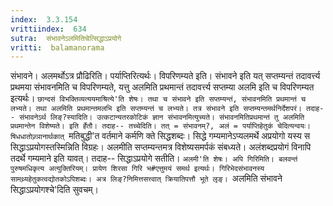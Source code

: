 ```yaml
---
index:  3.3.154
vrittiindex:  634
sutra:  संभावनेऽलमितिचेत्सिद्धाऽप्रयोगे
vritti:  balamanorama 
---
```


संभावने। अलमर्थोऽत्र प्रौढिरिति। पर्याप्तिरित्यर्थः। विपरिणम्यते इति। संभावने इति यत् सप्तम्यन्तं तदावर्त्त्य प्रथमया संभावनमिति च विपरिणम्यते, यत्तु अलमिति प्रथमान्तं तदावर्त्त्य सप्तम्या अलमि इति च विपरिणम्यत इत्यर्थः। `छान्दसं विभक्तिव्यत्ययमाश्रित्ये'ति शेषः। तथा च संभावने इति सप्तम्यन्तं, संभावनमिति प्रथमान्तं च लभ्यते। तथा अलमिति प्रथमान्तमलभि इति सप्तम्यन्तं च लभ्यते। तत्र संभावने इति सप्तम्यन्तमर्थनिर्देशपरं। तदाह-- संभावनेऽर्थ लिङ्?स्यादिति। उत्कटान्यतरकोटिकं ज्ञान संभावनमित्युच्यते। संभावनमितिप्रथमान्तं तु अलमिति प्रथमान्तेन विशेष्यते। इति र्हेतौ। तदाह-- तच्चेदिति। तत् = संभावनम्?, अलं = पर्याप्तिहेतुकं चेदित्यन्वयः। षिधधातोज्र्ञानार्थकात् `मतिबुद्धी'त वर्तमाने कर्मणि क्ते सिद्धशब्दः। सिद्धे गम्यमानेऽप्यलमर्थे अप्रयोगो यस्य स सिद्धाऽप्रयोगस्तस्मिन्निति विग्रहः। अलमीति सप्तम्यन्तमत्र विशेष्यसमर्पकं संबध्यते। अलंशब्दप्रयोगं विनापि तदर्थे गम्यमाने इति यावत्। तदाह-- सिद्धाऽप्रयोगे सतीति। `अलमी'ति शेषः। अपि गिरिमिति। बलवन्तं पुरुषमधिकृत्य अत्युक्तिरियम्। प्रायेण शिरसा गिरि भ#एत्तुमयं समर्थ इत्यर्थः। गिरिभेदसंभावनस्य सामथ्र्यहेतुकत्वद्योतकोऽपिशब्दः। अत्र लिङ्?निमित्तसत्त्वात् क्रियातिपत्तौ भूते लृङ्। `अलमिति संभावने सिद्धाऽप्रयोगश्चे'दिति सुवचम्। 

